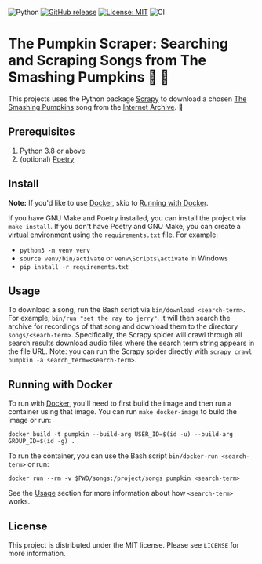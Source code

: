 ![Python](https://shields.io/badge/Python-3.8%20%7C%203.9-blue)
[![GitHub release](https://img.shields.io/github/v/release/xofbd/pumpkin-scraper.svg)](https://github.com/xofbd/pumpkin-scraper.svg/releases)
[![License: MIT](https://img.shields.io/badge/License-MIT-blue.svg)](https://opensource.org/licenses/MIT)
![CI](https://github.com/xofbd/pumpkin-scraper/workflows/CI/badge.svg?branch=master)
# The Pumpkin Scraper: Searching and Scraping Songs from The Smashing Pumpkins 🎃 🔨
This projects uses the Python package [Scrapy](https://scrapy.org/) to download a chosen [The Smashing Pumpkins](https://smashingpumpkins.com/) song from the [Internet Archive](https://archive.org/). 🎃

## Prerequisites
1. Python 3.8 or above
1. (optional) [Poetry](https://python-poetry.org/)

## Install
**Note:** If you'd like to use [Docker](https://www.docker.com/), skip to [Running with Docker](#running-with-docker).

If you have GNU Make and Poetry installed, you can install the project via `make install`. If you don't have Poetry and GNU Make, you can create a [virtual environment](https://docs.python.org/3/tutorial/venv.html) using the `requirements.txt` file. For example:

* `python3 -m venv venv`
* `source venv/bin/activate` or `venv\Scripts\activate` in Windows
* `pip install -r requirements.txt`

## Usage
To download a song, run the Bash script via `bin/download <search-term>`. For example, `bin/run "set the ray to jerry"`. It will then search the archive for recordings of that song and download them to the directory `songs/<searh-term>`. Specifically, the Scrapy spider will crawl through all search results download audio files where the search term string appears in the file URL. Note: you can run the Scrapy spider directly with `scrapy crawl pumpkin -a search_term=<search-term>`.

## Running with Docker
To run with [Docker](https://www.docker.com/), you'll need to first build the image and then run a container using that image. You can run `make docker-image` to build the image or run:

`docker build -t pumpkin --build-arg USER_ID=$(id -u) --build-arg GROUP_ID=$(id -g) .`

To run the container, you can use the Bash script `bin/docker-run <search-term>` or run:

`docker run --rm -v $PWD/songs:/project/songs pumpkin <search-term>`

See the [Usage](#usage) section for more information about how `<search-term>` works.

## License
This project is distributed under the MIT license. Please see `LICENSE` for more information.

